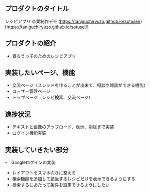 ## プロダクトのタイトル

レシピアプリ
卒業制作デモ
(https://taniguchiryuzo.github.io/sotusei/)[https://taniguchiryuzo.github.io/sotusei/]

## プロダクトの紹介

- 胃ろうっ子のためのレシピアプリ

## 実装したいページ、機能

- 交流ページ（スレッドを作ることが出来て、相談や雑談ができる機能）
- ユーザー管理ページ
- トップページ（レシピ検索、交流ページ）

## 進捗状況

- テキストと画像のアップロード、表示、削除まで実装
- ログイン機能実装

## 実装していきたい部分
-　Googleログインの実装
- レイアウトをスマホ向きに整える
- 検索機能を追加して該当するレシピだけを表示できるようにする
- 検索するにあたって条件を設定できるようにしたい
